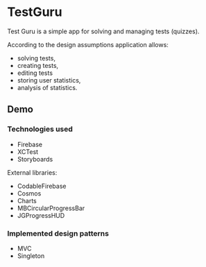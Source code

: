 # TestGuru

Test Guru is a simple app for solving and managing tests (quizzes).

According to the design assumptions application allows:
- solving tests,
- creating tests, 
- editing tests
- storing user statistics, 
- analysis of statistics.


## Demo



### Technologies used

- Firebase
- XCTest
- Storyboards

External libraries:
- CodableFirebase
- Cosmos
- Charts
- MBCircularProgressBar
- JGProgressHUD

### Implemented design patterns

- MVC
- Singleton